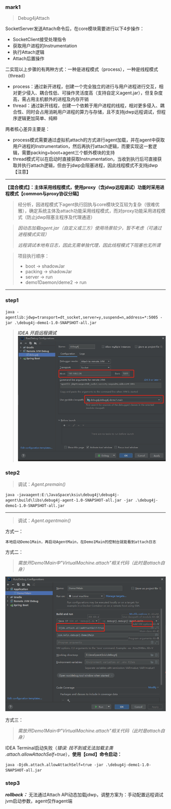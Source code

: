 ### mark1
> Debug4jAttach

SocketServer发送Attach命令后，在core模块需要进行以下4步操作：
- SocketClient接受处理指令
- 获取用户进程的Instrumentation
- 执行Attach逻辑
- Attach后置操作

二实现以上步骤的有两种方式：一种是进程模式（process），一种是线程模式（thread）

- process：通过新开进程，创建一个完全独立的进行与用户进程进行交互，相对更少侵入、耦合性低、可操作灵活度高（支持自定义agent.jar），但复杂度高，需占用主机额外的进程及内存开销
- thread：通过新开线程，创建一个依赖于用户进程的线程，相对更多侵入、耦合性、同时会占用消耗用户进程的算力与存储，且不支持jdwp远程调试，但程序逻辑更加简单、纯粹

两者核心差异主要是：
- process模式需要通过虚拟机attach的方式进行agent加载，并在agent中获取用户进程的Instrumentation，然后再执行attach逻辑，而要实现这一套逻辑，需要packing+boot+agent三个额外模块的支持
- thread模式可以在启动时直接获取Instrumentation，当收到执行后可直接获取并执行attach逻辑，但由于jdwp会阻塞进程，因此线程模式不支持jdwp【注意】

---

__【混合模式】：主体采用线程模式，使用proxy（含jdwp远程调试）功能时采用进程模式【common与proxy协议分隔】__
> 经分析，因进程模式下agent执行回执与core模块交互较为复杂（很难优雅），确定系统主体及attach功能采用线程模式，而对proxy功能采用进程模式（防止jdwp阻塞主程序及代理通道）

> _因动态加载agent.jar（自定义或三方）使用场景较少，暂不考虑（可通过进程模式实现）_
> 
> _远程调试本地有日志，因此无需单独代理，因此线程模式下阻塞也无所谓_


> 项目执行顺序：
>- boot -> shadowJar
>- packing -> shadowJar
>- server -> run
>- demo1Daemon/deme2 -> run


---

### step1

`
java -agentlib:jdwp=transport=dt_socket,server=y,suspend=n,address=*:5005 -jar .\debug4j-demo1-1.0-SNAPSHOT-all.jar
`

> **_IDEA 开启远程调试_**
![1.png](static/1.png)

### step2
> 调试：*Agent.premain()*

`
java -javaagent:E:\JavaSpace\ksiu\debug4j\debug4j-agent\build\libs\debug4j-agent-1.0-SNAPSHOT-all.jar -jar .\debug4j-demo1-1.0-SNAPSHOT-all.jar
`

---

> 调试：*Agent.agentmain()* 

方式一：
```text
本地启动Demo1Main，再启动AgentMain，在Demo1Main的控制台就能看到attach日志
```


方式二：
> _需放开Demo1Main中"VirtualMachine.attach"相关代码（此时是attach自身）_

![2.jpg](static/2.jpg)

方式三：
> _需放开Demo1Main中"VirtualMachine.attach"相关代码（此时是attach自身）_

IDEA Terminal启动失败（_错误: 找不到或无法加载主类 .attach.allowAttachSelf=true_），__使用【cmd】命令启动：__

`
java -Djdk.attach.allowAttachSelf=true -jar .\debug4j-demo1-1.0-SNAPSHOT-all.jar
`

### step3

__*rollback：*__ 无法通过Attach API动态加载jdwp，调整方案为：手动配置远程调试jvm启动参数，agent仅作agent端


